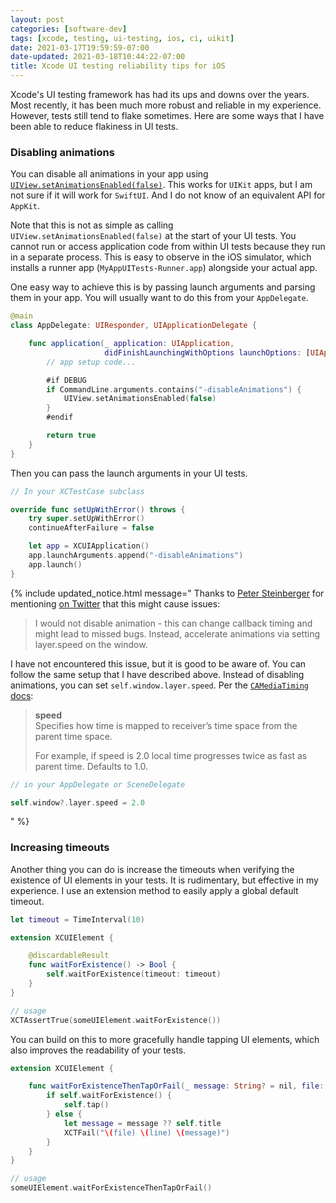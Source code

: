 ```yaml
---
layout: post
categories: [software-dev]
tags: [xcode, testing, ui-testing, ios, ci, uikit]
date: 2021-03-17T19:59:59-07:00
date-updated: 2021-03-18T10:44:22-07:00
title: Xcode UI testing reliability tips for iOS
---
```


Xcode's UI testing framework has had its ups and downs over the years. Most recently, it has been much more robust and reliable in my experience. However, tests still tend to flake sometimes. Here are some ways that I have been able to reduce flakiness in UI tests.

<!--excerpt-->

### Disabling animations

You can disable all animations in your app using [`UIView.setAnimationsEnabled(false)`](https://developer.apple.com/documentation/uikit/uiview/1622420-setanimationsenabled). This works for `UIKit` apps, but I am not sure if it will work for `SwiftUI`. And I do not know of an equivalent API for `AppKit`.

Note that this is not as simple as calling `UIView.setAnimationsEnabled(false)` at the start of your UI tests. You cannot run or access application code from within UI tests because they run in a separate process. This is easy to observe in the iOS simulator, which installs a runner app (`MyAppUITests-Runner.app`) alongside your actual app.

One easy way to achieve this is by passing launch arguments and parsing them in your app. You will usually want to do this from your `AppDelegate`.

```swift
@main
class AppDelegate: UIResponder, UIApplicationDelegate {

    func application(_ application: UIApplication,
                     didFinishLaunchingWithOptions launchOptions: [UIApplication.LaunchOptionsKey: Any]?) -> Bool {
        // app setup code...

        #if DEBUG
        if CommandLine.arguments.contains("-disableAnimations") {
            UIView.setAnimationsEnabled(false)
        }
        #endif

        return true
    }
}
```

Then you can pass the launch arguments in your UI tests.

```swift
// In your XCTestCase subclass

override func setUpWithError() throws {
    try super.setUpWithError()
    continueAfterFailure = false

    let app = XCUIApplication()
    app.launchArguments.append("-disableAnimations")
    app.launch()
}
```

{% include updated_notice.html
message="
Thanks to [Peter Steinberger](https://mobile.twitter.com/steipete) for mentioning [on Twitter](https://mobile.twitter.com/steipete/status/1372460020730843136) that this might cause issues:

> I would not disable animation - this can change callback timing and might lead to missed bugs. Instead, accelerate animations via setting layer.speed on the window.

I have not encountered this issue, but it is good to be aware of. You can follow the same setup that I have described above. Instead of disabling animations, you can set `self.window.layer.speed`. Per the [`CAMediaTiming` docs](https://developer.apple.com/documentation/quartzcore/camediatiming/1427647-speed):

> **speed**<br/>
> Specifies how time is mapped to receiver’s time space from the parent time space.
>
> For example, if speed is 2.0 local time progresses twice as fast as parent time. Defaults to 1.0.

```swift
// in your AppDelegate or SceneDelegate

self.window?.layer.speed = 2.0
```
" %}

### Increasing timeouts

Another thing you can do is increase the timeouts when verifying the existence of UI elements in your tests. It is rudimentary, but effective in my experience. I use an extension method to easily apply a global default timeout.

```swift
let timeout = TimeInterval(10)

extension XCUIElement {

    @discardableResult
    func waitForExistence() -> Bool {
        self.waitForExistence(timeout: timeout)
    }
}

// usage
XCTAssertTrue(someUIElement.waitForExistence())
```

You can build on this to more gracefully handle tapping UI elements, which also improves the readability of your tests.

```swift
extension XCUIElement {

    func waitForExistenceThenTapOrFail(_ message: String? = nil, file: String = #file, line: Int = #line) {
        if self.waitForExistence() {
            self.tap()
        } else {
            let message = message ?? self.title
            XCTFail("\(file) \(line) \(message)")
        }
    }
}

// usage
someUIElement.waitForExistenceThenTapOrFail()
```

